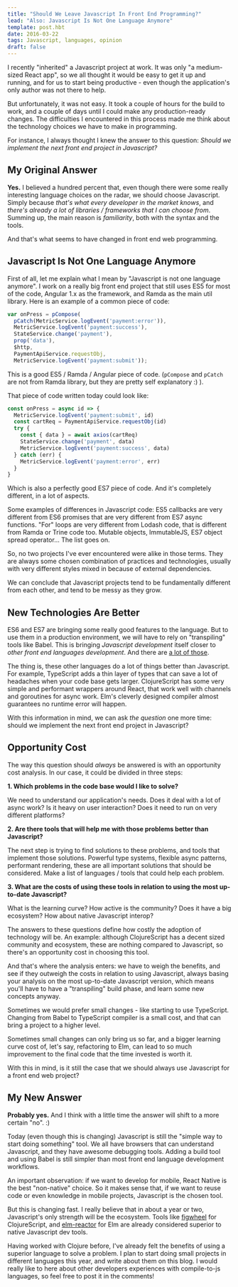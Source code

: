 ```yaml
---
title: "Should We Leave Javascript In Front End Programming?"
lead: "Also: Javascript Is Not One Language Anymore"
template: post.hbt
date: 2016-03-22
tags: Javascript, languages, opinion
draft: false
---
```


I recently "inherited" a Javascript project at work. It was only "a medium-sized React app", so we all thought it would be easy to get it up and running, and for us to start being productive - even though the application's only author was not there to help.

But unfortunately, it was not easy.  It took a couple of hours for the build to work, and a couple of days until I could make any production-ready changes. The difficulties I encountered in this process made me think about the technology choices we have to make in programming.

For instance, I always thought I knew the answer to this question: *Should we implement the next front end project in Javascript?*

## My Original Answer

**Yes.** I believed a hundred percent that, even though there were some really interesting language choices on the radar, we should choose Javascript. Simply because *that's what every developer in the market knows*, and *there's already a lot of libraries / frameworks that I can choose from*. Summing up, the main reason is *familiarity*, both with the syntax and the tools.

And that's what seems to have changed in front end web programming.

## Javascript Is Not One Language Anymore

First of all, let me explain what I mean by "Javascript is not one language anymore". I work on a really big front end project that still uses ES5 for most of the code, Angular 1.x as the framework, and Ramda as the main util library. Here is an example of a common piece of code:

```js
var onPress = pCompose(
  pCatch(MetricService.logEvent('payment:error')),
  MetricService.logEvent('payment:success'),
  StateService.change('payment'),
  prop('data'),
  $http,
  PaymentApiService.requestObj,
  MetricService.logEvent('payment:submit'));
```

This is a good ES5 / Ramda / Angular piece of code. (`pCompose` and `pCatch` are not from Ramda library, but they are pretty self explanatory :) ).

That piece of code written today could look like:

```js
const onPress = async id => {
  MetricService.logEvent('payment:submit', id)
  const cartReq = PaymentApiService.requestObj(id)
  try {
    const { data } = await axios(cartReq)
    StateService.change('payment', data)
    MetricService.logEvent('payment:success', data)
  } catch (err) {
    MetricService.logEvent('payment:error', err)
  }
}
```

Which is also a perfectly good ES7 piece of code. And it's completely different, in a lot of aspects.

Some examples of differences in Javascript code: ES5 callbacks are very different from ES6 promises that are very different from ES7 async functions. "For" loops are very different from Lodash code, that is different from Ramda or Trine code too. Mutable objects, ImmutableJS, ES7 object spread operator... The list goes on.

So, no two projects I've ever encountered were alike in those terms. They are always some chosen combination of practices and technologies, usually with very different styles mixed in because of external dependencies.

We can conclude that Javascript projects tend to be fundamentally different from each other, and tend to be messy as they grow.

## New Technologies Are Better

ES6 and ES7 are bringing some really good features to the language. But to use them in a production environment, we will have to rely on "transpiling" tools like Babel. This is bringing *Javascript development* itself closer to *other front end languages development*. And there are [a lot of those](https://github.com/jashkenas/coffeescript/wiki/list-of-languages-that-compile-to-js).

The thing is, these other languages do a lot of things better than Javascript. For example, TypeScript adds a thin layer of types that can save a lot of headaches when your code base gets larger. ClojureScript has some very simple and performant wrappers around React, that work well with channels and goroutines for async work. Elm's cleverly designed compiler almost guarantees no runtime error will happen.  

With this information in mind, we can ask *the question* one more time: should we implement the next front end project in Javascript?

## Opportunity Cost

The way this question should *always* be answered is with an opportunity cost analysis. In our case, it could be divided in three steps:

**1. Which problems in the code base would I like to solve?**

We need to understand our application's needs. Does it deal with a lot of async work? Is it heavy on user interaction? Does it need to run on very different platforms?

**2. Are there tools that will help me with those problems better than Javascript?**

The next step is trying to find solutions to these problems, and tools that implement those solutions. Powerful type systems, flexible async patterns, performant rendering, these are all important solutions that should be considered. Make a list of languages / tools that could help each problem.

**3. What are the costs of using these tools in relation to using the most up-to-date Javascript?**

What is the learning curve? How active is the community? Does it have a big ecosystem? How about native Javascript interop?

The answers to these questions define how costly the adoption of technology will be. An example: although ClojureScript has a decent sized community and ecosystem, these are nothing compared to Javascript, so there's an opportunity cost in choosing this tool.

And that's where the analysis enters: we have to weigh the benefits, and see if they outweigh the costs in relation to using Javascript, always basing your analysis on the most up-to-date Javascript version, which means you'll have to have a "transpiling" build phase, and learn some new concepts anyway.

Sometimes we would prefer small changes - like starting to use TypeScript. Changing from Babel to TypeScript compiler is a small cost, and that can bring a project to a higher level.

Sometimes small changes can only bring us so far, and a bigger learning curve cost of, let's say, refactoring to Elm, can lead to so much improvement to the final code that the time invested is worth it.

With this in mind, is it still the case that we should always use Javascript for a front end web project?

## My New Answer

**Probably yes.** And I think with a little time the answer will shift to a more certain "no".  :)

Today (even though this is changing) Javascript is still the "simple way to start doing something" tool. We all have browsers that can understand Javascript, and they have awesome debugging tools. Adding a build tool and using Babel is still simpler than most front end language development workflows.

An important observation: if we want to develop for mobile, React Native is the best "non-native" choice. So it makes sense that, if we want to reuse code or even knowledge in mobile projects, Javascript is the chosen tool.

But this is changing fast. I really believe that in about a year or two, Javascript's only strength will be the ecosystem. Tools like [figwheel](https://github.com/bhauman/lein-figwheel) for ClojureScript, and [elm-reactor](https://github.com/elm-lang/elm-reactor) for Elm are already considered superior to native Javascript dev tools.

Having worked with Clojure before, I've already felt the benefits of using a superior language to solve a problem. I plan to start doing small projects in different languages this year, and write about them on this blog. I would really like to here about other developers experiences with compile-to-js languages, so feel free to post it in the comments!
